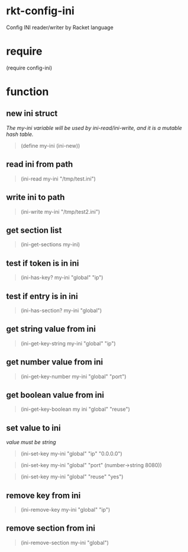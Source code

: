 # rkt-config-ini
Config INI reader/writer by Racket language

# require
(require config-ini)

# function
## new ini struct
*The my-ini variable will be used by ini-read/ini-write, and it
is a mutable hash table.*
> (define my-ini (ini-new))

## read ini from path
> (ini-read my-ini "/tmp/test.ini")

## write ini to path
> (ini-write my-ini "/tmp/test2.ini")

## get section list
> (ini-get-sections my-ini)

## test if token is in ini
> (ini-has-key? my-ini "global" "ip")

## test if entry is in ini
> (ini-has-section? my-ini "global")

## get string value from ini
> (ini-get-key-string my-ini "global" "ip")

## get number value from ini
> (ini-get-key-number my-ini "global" "port")

## get boolean value from ini
> (ini-get-key-boolean my ini "global" "reuse")

## set value to ini
*value must be string*
> (ini-set-key my-ini "global" "ip" "0.0.0.0")

> (ini-set-key my-ini "global" "port" (number->string 8080))

> (ini-set-key my-ini "global" "reuse" "yes")

## remove key from ini
> (ini-remove-key my-ini "global" "ip")

## remove section from ini
> (ini-remove-section my-ini "global")
